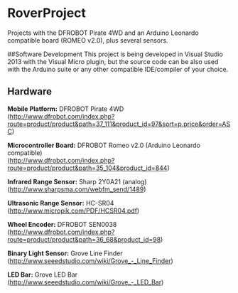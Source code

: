 # RoverProject
Projects with the DFROBOT Pirate 4WD and an Arduino Leonardo compatible board (ROMEO v2.0), plus several sensors.

##Software Development
This project is being developed in Visual Studio 2013 with the Visual Micro plugin, but the source code can be also used with the Arduino suite or any other compatible IDE/compiler of your choice.

## Hardware
**Mobile Platform:** DFROBOT Pirate 4WD  
(http://www.dfrobot.com/index.php?route=product/product&path=37_111&product_id=97&sort=p.price&order=ASC)

**Microcontroller Board:** DFROBOT Romeo v2.0 (Arduino Leonardo compatible)  
(http://www.dfrobot.com/index.php?route=product/product&path=35_104&product_id=844)

**Infrared Range Sensor:** Sharp 2Y0A21 (analog)  
(http://www.sharpsma.com/webfm_send/1489)

**Ultrasonic Range Sensor:** HC-SR04  
(http://www.micropik.com/PDF/HCSR04.pdf)

**Wheel Encoder:** DFROBOT SEN0038  
(http://www.dfrobot.com/index.php?route=product/product&path=36_68&product_id=98)

**Binary Light Sensor:** Grove Line Finder  
(http://www.seeedstudio.com/wiki/Grove_-_Line_Finder)

**LED Bar:** Grove LED Bar  
(http://www.seeedstudio.com/wiki/Grove_-_LED_Bar)

